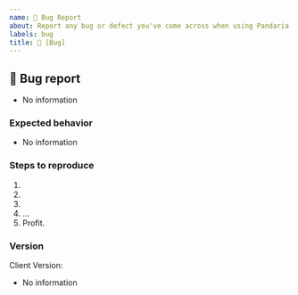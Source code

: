 ```yaml
---
name: 🐛 Bug Report
about: Report any bug or defect you've come across when using Pandaria 5.4.8
labels: bug
title: 🐛 [Bug] 
---
```

<!--
Visit our Discord to engage directly with the developers of Pandaria 5.4.8

Discord: https://discord.gg/y3zspxan7k
-->
## 🐛 Bug report
<!-- Describe your issue in detail. Give us as much information as possible. You should include a screenshot! -->
- No information

### Expected behavior
<!-- How should it work + proof. -->
- No information

### Steps to reproduce
<!-- Provide all GM commands required to reproduce if possible. -->
1.
2.
3.
4. ...
5. Profit.

### Version
<!-- Provide these infos if available and applicable -->
<!--
  Currently available client versions:
  - 5.4.8.18414
-->
Client Version: 
- No information
